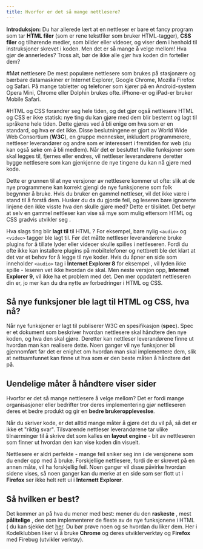 ```yaml
---
title: Hvorfor er det så mange nettlesere?
---
```


__Introduksjon:__ Du har allerede lært at en nettleser er bare et fancy program som tar __HTML filer__ (som er rene tekstfiler som bruker HTML-tagger), __CSS filer__ og tilhørende medier, som bilder eller videoer, og viser dem i henhold til instruksjoner skrevet i koden. Men det er så mange å velge mellom! Hva gjør de annerledes? Tross alt, bør de ikke alle gjør hva koden din forteller dem?

#Møt nettlesere
De mest populære nettlesere som brukes på stasjonære og bærbare datamaskiner er Internet Explorer, Google Chrome, Mozilla Firefox og Safari. På mange tabletter og telefoner som kjører på en Android-system Opera Mini, Chrome eller Dolphin brukes ofte. iPhone-er og iPad-er bruker Mobile Safari.

#HTML og CSS forandrer seg hele tiden, og det gjør også nettlesere
HTML og CSS er ikke statisk: nye ting du kan gjøre med dem blir bestemt og lagt til språkene hele tiden. Dette gjøres ved å bli enige om hva som er en standard, og hva er det ikke. Disse beslutningene er gjort av World Wide Web Consortium (__W3C__), en gruppe mennesker, inkludert programmerere, nettleser leverandører og andre som er interessert i fremtiden for web (du kan også søke om å bli medlem). Når det er besluttet hvilke funksjoner som skal legges til, fjernes eller endres, vil nettleser leverandørene deretter bygge nettlesere som kan gjenkjenne de nye tingene du kan nå gjøre med kode.

Dette er grunnen til at nye versjoner av nettlesere kommer ut ofte: slik at de nye programmene kan korrekt gjengi de nye funksjonene som folk begynner å bruke. Hvis du bruker en gammel nettleser, vil det ikke være i stand til å forstå dem. Husker du da du gjorde feil, og leseren bare ignorerte linjene den ikke visste hva den skulle gjøre med? Dette er tilsiktet. Det betyr at selv en gammel nettleser kan vise så mye som mulig ettersom HTML og CSS gradvis utvikler seg .

Hva slags ting blir __lagt til__ til HTML ? For eksempel, bare nylig `<audio>` og `<video>` tagger ble lagt til. Før det måtte nettleser leverandørene bruke plugins for å tillate lyder eller videoer skulle spilles i nettleseren. Fordi du ofte ikke kan installere plugins på mobiltelefoner og nettbrett ble det klart at det var et behov for å legge til nye koder. Hvis du åpner en side som inneholder `<audio>` tag i __Internet Explorer 8__ for eksempel , vil lyden ikke spille - leseren vet ikke hvordan de skal. Men neste versjon opp, __Internet Explorer 9__, vil ikke ha et problem med det. Den mer oppdatert nettleseren din er, jo mer kan du dra nytte av forbedringer i HTML og CSS.

## Så nye funksjoner ble lagt til HTML og CSS, hva nå?
Når nye funksjoner er lagt til publiserer W3C en spesifikasjon (__spec__). Spec er et dokument som beskriver hvordan nettlesere skal håndtere den nye koden, og hva den skal gjøre.
Deretter kan nettleser leverandørene finne ut hvordan man kan realisere dette. Noen ganger vil nye funksjoner bli gjennomført før det er enighet om hvordan man skal implementere dem, slik at nettsamfunnet kan finne ut hva som er den beste måten å håndtere det på.

## Uendelige måter å håndtere viser sider
Hvorfor er det så mange nettlesere å velge mellom? Det er fordi mange organisasjoner eller bedrifter tror deres implementering gjør nettleseren deres et bedre produkt og gir en __bedre brukeroppleveslse__.

Når du skriver kode, er det alltid mange måter å gjøre det du vil på, så det er ikke et "riktig svar". Tilsvarende nettleser leverandørene tar ulike tilnærminger til å skrive det som kalles en __layout engine__ - bit av nettleseren som finner ut hvordan den kan vise koden din visuelt.

Nettlesere er aldri perfekte - mange feil sniker seg inn i de versjonene som du ender opp med å bruke. Forskjellige nettlesere, fordi de er skrevet på en annen måte, vil ha forskjellig feil. Noen ganger vil disse påvirke hvordan sidene vises, så noen ganger kan du merke at en side som ser flott ut i __Firefox__ ser ikke helt rett ui i __Internett Explorer__.

## Så hvilken er best?
Det kommer an på hva du mener med best: mener du den __raskeste__ , mest __pålitelige__ , den som implementerer de fleste av de nye funksjonene i HTML ( du kan sjekke det [her](http://html5test.com/).
Du bør prøve noen og se hvordan du liker dem. Her i Kodelklubben liker vi å bruke __Chrome__ og deres utviklerverktøy og __Firefox__ med Firebug (utvikler verktøy).
